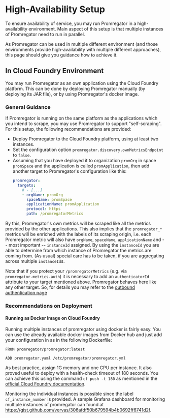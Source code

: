 # High-Availability Setup

To ensure availability of service, you may run Promregator in a high-availability environment. Main aspect of this setup is that multiple instances of Promregator need to run in parallel. 

As Promregator can be used in multiple different environment (and those environments provide high-availability with multiple different approaches), this page should give you guidance how to achieve it.

## In Cloud Foundry Environment

You may run Promregator as an own application using the Cloud Foundry platform. This can be done by deploying Promregator manually (by deploying its JAR file), or by using Promregator's docker image. 

### General Guidance

If Promregator is running on the same platform as the applications which you intend to scrape, you may use Promregator to support "self-scraping". For this setup, the following recommendations are provided:

* Deploy Promregator to the Cloud Foundry platform, using at least two instances.
* Set the configuration option `promregator.discovery.ownMetricsEndpoint` to `false`. 
* Assuming that you have deployed it to organization `promOrg` in space `promSpace` and the application is called `promApplication`, then add another target to Promregator's configuration like this:
  ```yaml
  promregator:
    targets:
      # - [...]
      - orgName: promOrg
        spaceName: promSpace
        applicationName: promApplication
        protocol: https
        path: /promregatorMetrics
  ```

By this, Promregator's own metrics will be scraped like all the metrics provided by the other applications. This also implies that the `promregator_*` metrics will be enriched with the labels of its scraping origin, i.e. each Promregator metric will also have `orgName`, `spaceName`, `applicationName` and -- most important -- `instanceId` assigned. By using the `instanceId` you are able to determine from which instance of Promregator the metrics are coming from. (As usual) special care has to be taken, if you are aggregating across multiple `instanceId`s.

Note that if you protect your `/promregatorMetrics` (e.g. via `promregator.metrics.auth`) it is necessary to add an `authenticatorId` attribute to your target mentioned above. Promregator behaves here like any other target. So, for details you may refer to the [outbound authentication page](./outbound-authentication.md)


### Recommendations on Deployment

#### Running as Docker Image on Cloud Foundry

Running multiple instances of promregator using docker is fairly easy. You can use the already available docker images from Docker hub and just add your configuration in as in the following Dockerfile:
```
FROM promregator/promregator:latest

ADD promregator.yaml /etc/promregator/promregator.yml
```

As best practice, assign 1G memory and one CPU per instance. It also proved useful to deploy with a health-check timeout of 180 seconds. You can achieve this using the command `cf push -t 180` as mentioned in the [official Cloud Foundry documentation](https://docs.cloudfoundry.org/devguide/deploy-apps/large-app-deploy.html).

Monitoring the individual instances is possible since the label `cf_instance_number` is provided. A sample Grafana dashboard for monitoring multiple instances of promregator can found at https://gist.github.com/vervas/306afdf50b679594b4b0692ff6741d2f.
